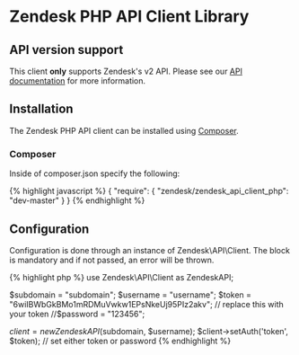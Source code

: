# Zendesk PHP API Client Library #

## API version support

This client **only** supports Zendesk's v2 API.  Please see our [API documentation](http://developer.zendesk.com/api-docs) for more information.

## Installation

The Zendesk PHP API client can be installed using [Composer](https://packagist.org/packages/zendesk/zendesk_api_client_php).

### Composer

Inside of composer.json specify the following:

{% highlight javascript %}
{
    "require": {
        "zendesk/zendesk_api_client_php": "dev-master"
    }
}
{% endhighlight %}

## Configuration

Configuration is done through an instance of Zendesk\API\Client.
The block is mandatory and if not passed, an error will be thrown.

{% highlight php %}
use Zendesk\API\Client as ZendeskAPI;

$subdomain = "subdomain";
$username = "username";
$token = "6wiIBWbGkBMo1mRDMuVwkw1EPsNkeUj95PIz2akv"; // replace this with your token
//$password = "123456";

$client = new ZendeskAPI($subdomain, $username);
$client->setAuth('token', $token); // set either token or password
{% endhighlight %}